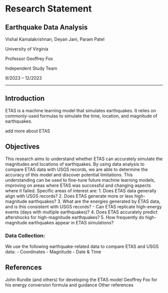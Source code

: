 ﻿# Research Statement


## Earthquake Data Analysis
Vishal Kamalakrishnan, Deyan Jani, Param Patel 

University of Virginia

Professor Geoffrey Fox

Independent Study Team

9/2023 – 12/2023

- - -

## Introduction
ETAS is a machine learning model that simulates earthquakes. It relies on commonly-used formulas to simulate the time, location, and magnitude of earthquakes.

add more about ETAS

## Objectives
This research aims to understand whether ETAS can accurately simulate the magnitudes and locations of earthquakes. By using data analysis to compare ETAS data with USGS records, we are able to determine the accuracy of this model and discover potential limitations. This understanding can be used to fine-tune future machine learning models, improving on areas where ETAS was successful and changing aspects where it failed. Specific areas of interest are:
    1. Does ETAS data generally align with USGS records?
    2. Does ETAS generate more or less high-magnitude earthquakes?
    3. What are the energies generated by ETAS data, and is this consistent with USGS records?
        - Can ETAS replicate high-energy events (days with multiple earthquakes)?
    4. Does ETAS accurately predict aftershocks for high-magnitude earthquakes?
    5. How frequently do high-magnitude earthquakes appear in ETAS simulations?

### Data Collection:
We use the following earthquake-related data to compare ETAS and USGS data:
    - Coordinates
    - Magnitude 
    - Date & Time 

## References
John Rundle (and others) for developing the ETAS model
Geoffrey Fox for his energy conversion formula and guidance
Other references